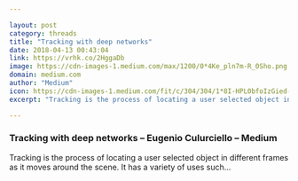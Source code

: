 ```yaml
---

layout: post
category: threads
title: "Tracking with deep networks"
date: 2018-04-13 00:43:04
link: https://vrhk.co/2HggaDb
image: https://cdn-images-1.medium.com/max/1200/0*4Ke_pln7m-R_0Sho.png
domain: medium.com
author: "Medium"
icon: https://cdn-images-1.medium.com/fit/c/304/304/1*8I-HPL0bfoIzGied-dzOvA.png
excerpt: "Tracking is the process of locating a user selected object in different frames as it moves around the scene. It has a variety of uses such…"

---
```


### Tracking with deep networks – Eugenio Culurciello – Medium

Tracking is the process of locating a user selected object in different frames as it moves around the scene. It has a variety of uses such…